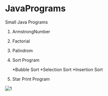 # JavaPrograms
Small Java Programs

1. ArmstrongNumber

2. Factorial

3. Palindrom

4. Sort Program

     *Bubble Sort
     *Selection Sort
     *Insertion Sort
		 
5. Star Print Program

![1](https://user-images.githubusercontent.com/8094093/28255953-ed737c12-6ada-11e7-9b55-f906fdbd2a74.jpg)




     
